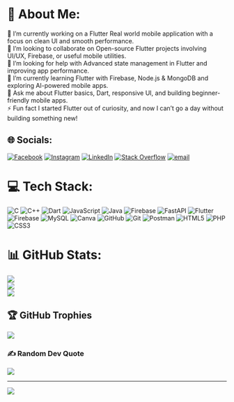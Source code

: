 # 💫 About Me:
🔭 I’m currently working on a Flutter Real world mobile application with a focus on clean UI and smooth performance.<br>👯 I’m looking to collaborate on Open-source Flutter projects involving UI/UX, Firebase, or useful mobile utilities.<br>🤝 I’m looking for help with Advanced state management in Flutter and improving app performance.<br>🌱 I’m currently learning Flutter with Firebase, Node.js & MongoDB and exploring AI-powered mobile apps.<br>💬 Ask me about Flutter basics, Dart, responsive UI, and building beginner-friendly mobile apps.<br>⚡ Fun fact I started Flutter out of curiosity, and now I can’t go a day without building something new!


## 🌐 Socials:
[![Facebook](https://img.shields.io/badge/Facebook-%231877F2.svg?logo=Facebook&logoColor=white)](https://facebook.com/https://www.facebook.com/profile.php?id=100094272618012) [![Instagram](https://img.shields.io/badge/Instagram-%23E4405F.svg?logo=Instagram&logoColor=white)](https://instagram.com/https://www.instagram.com/darshan_pipaliya_1208/) [![LinkedIn](https://img.shields.io/badge/LinkedIn-%230077B5.svg?logo=linkedin&logoColor=white)](https://linkedin.com/in/https://www.linkedin.com/in/darshan-pipaliya-463062305/) [![Stack Overflow](https://img.shields.io/badge/-Stackoverflow-FE7A16?logo=stack-overflow&logoColor=white)](https://stackoverflow.com/users/https://stackoverflow.com/users/29461595/darshan-pipaliya) [![email](https://img.shields.io/badge/Email-D14836?logo=gmail&logoColor=white)](mailto:darshanpipaliya56@gmail.com) 

# 💻 Tech Stack:
![C](https://img.shields.io/badge/c-%2300599C.svg?style=for-the-badge&logo=c&logoColor=white) ![C++](https://img.shields.io/badge/c++-%2300599C.svg?style=for-the-badge&logo=c%2B%2B&logoColor=white) ![Dart](https://img.shields.io/badge/dart-%230175C2.svg?style=for-the-badge&logo=dart&logoColor=white) ![JavaScript](https://img.shields.io/badge/javascript-%23323330.svg?style=for-the-badge&logo=javascript&logoColor=%23F7DF1E) ![Java](https://img.shields.io/badge/java-%23ED8B00.svg?style=for-the-badge&logo=openjdk&logoColor=white) ![Firebase](https://img.shields.io/badge/firebase-%23039BE5.svg?style=for-the-badge&logo=firebase) ![FastAPI](https://img.shields.io/badge/FastAPI-005571?style=for-the-badge&logo=fastapi) ![Flutter](https://img.shields.io/badge/Flutter-%2302569B.svg?style=for-the-badge&logo=Flutter&logoColor=white) ![Firebase](https://img.shields.io/badge/firebase-a08021?style=for-the-badge&logo=firebase&logoColor=ffcd34) ![MySQL](https://img.shields.io/badge/mysql-4479A1.svg?style=for-the-badge&logo=mysql&logoColor=white) ![Canva](https://img.shields.io/badge/Canva-%2300C4CC.svg?style=for-the-badge&logo=Canva&logoColor=white) ![GitHub](https://img.shields.io/badge/github-%23121011.svg?style=for-the-badge&logo=github&logoColor=white) ![Git](https://img.shields.io/badge/git-%23F05033.svg?style=for-the-badge&logo=git&logoColor=white) ![Postman](https://img.shields.io/badge/Postman-FF6C37?style=for-the-badge&logo=postman&logoColor=white) ![HTML5](https://img.shields.io/badge/html5-%23E34F26.svg?style=for-the-badge&logo=html5&logoColor=white) ![PHP](https://img.shields.io/badge/php-%23777BB4.svg?style=for-the-badge&logo=php&logoColor=white) ![CSS3](https://img.shields.io/badge/css3-%231572B6.svg?style=for-the-badge&logo=css3&logoColor=white)
# 📊 GitHub Stats:
![](https://github-readme-stats.vercel.app/api?username=Darshan-Pipaliya1208&theme=github_dark&hide_border=true&include_all_commits=false&count_private=true)<br/>
![](https://nirzak-streak-stats.vercel.app/?user=Darshan-Pipaliya1208&theme=github_dark&hide_border=true)<br/>
![](https://github-readme-stats.vercel.app/api/top-langs/?username=Darshan-Pipaliya1208&theme=github_dark&hide_border=true&include_all_commits=false&count_private=true&layout=compact)

## 🏆 GitHub Trophies
![](https://github-profile-trophy.vercel.app/?username=Darshan-Pipaliya1208&theme=radical&no-frame=false&no-bg=false&margin-w=4)

### ✍️ Random Dev Quote
![](https://quotes-github-readme.vercel.app/api?type=horizontal&theme=radical)

---
[![](https://visitcount.itsvg.in/api?id=Darshan-Pipaliya1208&icon=0&color=0)](https://visitcount.itsvg.in)

<!-- Proudly created with GPRM ( https://gprm.itsvg.in ) -->
